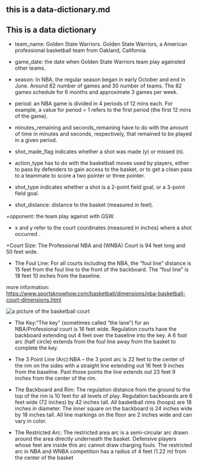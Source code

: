 ## this is a data-dictionary.md
## This is a data dictionary

+ team_name: Golden State Warriors. Golden State Warriors, a American professional basketball team from Oakland, California.

+ game_date: the date when Golden State Warriors team play againsted other teams.

+ season: In NBA, the regular season began in early October and end in June. Around 82 number of games and 30 number of teams. The 82 games schedule for 6 months and approximate 3 games per week. 

+ period: an NBA game is divided in 4 periods of 12 mins each. For example, a value for period = 1 refers to the first period (the first 12 mins of the game).

+ minutes_remaining and seconds_remaining have to do with the amount of time in minutes and seconds, respectively, that remained to be played in a given period.

+ shot_made_flag indicates whether a shot was made (y) or missed (n).

+ action_type has to do with the basketball moves used by players, either to pass by defenders to gain access to the basket, or to get a clean pass to a teammate to score a two pointer or three pointer.

+ shot_type indicates whether a shot is a 2-point field goal, or a 3-point field goal.

+ shot_distance: distance to the basket (measured in feet).

+opponent: the team play against with GSW. 

+ x and y refer to the court coordinates (measured in inches) where a shot occurred .

+Court Size: The Professional NBA and (WNBA) Court is 94 feet long and 50 feet wide.

+ The Foul Line: For all courts including the NBA, the “foul line” distance is 15 feet from the foul line to the front of the backboard. The “foul line” is 18 feet 10 inches from the baseline.


more information: https://www.sportsknowhow.com/basketball/dimensions/nba-basketball-court-dimensions.html

![a picture of the basketball court ](http://www.sportscourtdimensions.com/wp-content/uploads/2015/02/nba_court_dimensions_h.png)


+ The Key:“The key” (sometimes called “the lane”) for an NBA/Professional court is 16 feet wide.
Regulation courts have the backboard extending out 4 feet over the baseline into the key. A 6 foot arc (half circle) extends from the foul line away from the basket to complete the key.

+ The 3 Point Line (Arc):NBA – the 3 point arc is 22 feet to the center of the rim on the sides with a straight line extending out 16 feet 9 inches from the baseline. Past those points the line extends out 23 feet 9 inches from the center of the rim.

+ The Backboard and Rim: The regulation distance from the ground to the top of the rim is 10 feet for all levels of play. Regulation backboards are 6 feet wide (72 inches) by 42 inches tall. All basketball rims (hoops) are 18 inches in diameter. The inner square on the backboard is 24 inches wide by 18 inches tall.
All line markings on the floor are 2 inches wide and can vary in color.

+ The Restricted Arc: The restricted area arc is a semi-circular arc drawn around the area directly underneath the basket. Defensive players whose feet are inside this arc cannot draw charging fouls. The restricted arc in NBA and WNBA competition has a radius of 4 feet (1.22 m) from the center of the basket
